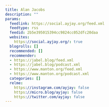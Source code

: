 ```yaml
---
title: Alan Jacobs
description: ""
params:
  feedlink: https://social.ayjay.org/feed.xml
  feedtype: rss
  feedid: 2b5e395015394cc9824cc052dfc20daa
  websites:
    https://social.ayjay.org/: true
  blogrolls: []
  recommended: []
  recommender:
  - https://jabel.blog/feed.xml
  - https://jabel.blog/podcast.xml
  - https://www.manton.org/feed.xml
  - https://www.manton.org/podcast.xml
  categories: []
  relme:
    https://instagram.com/ayjay: false
    https://micro.blog/ayjay: false
    https://twitter.com/ayjay: false
---
```

